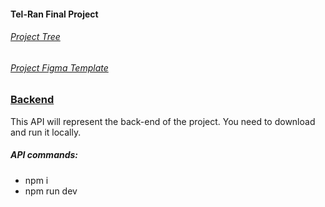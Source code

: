 #### Tel-Ran Final Project

###### [Project Tree](https://github.com/Angelkat22/Final_Project_2023/blob/master/TelranFinalProjectSchema.drawio%20(1).png)

###### [Project Figma Template](https://www.figma.com/file/yNWvXvjZC0t8d9yBOpeEPy/Garden?type=design&node-id=4743-909&t=H6SrZVOqQf3mHyBM-0)

### [Backend](https://github.com/HaykInanc/telran_project_backend)

This API will represent the back-end of the project. You need to download and run it locally. 
##### API commands:
- npm i
- npm run dev



